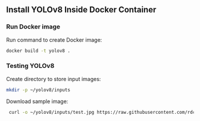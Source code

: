 ## Install YOLOv8 Inside Docker Container

### Run Docker image

Run command to create Docker image:
```sh 
docker build -t yolov8 .
```


### Testing YOLOv8

Create directory to store input images:
```sh 
mkdir -p ~/yolov8/inputs 
```

Download sample image:
```sh
 curl -o ~/yolov8/inputs/test.jpg https://raw.githubusercontent.com/rdcolema/tensorflow-image-classification/master/cat.jpg 
 ```